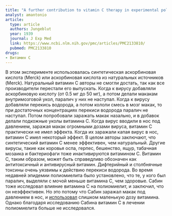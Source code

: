 ```yaml
---
title: "A further contribution to vitamin C therapy in experimental poliomyelitis"
analyst: amantonio
article:
  type: article
  authors: Jungeblut
  year: 1939
  journal: J Exp Med
  link: https://www.ncbi.nlm.nih.gov/pmc/articles/PMC2133810/
  pubmed: PMC2133810
drugs:
- Витамин C
---
```


В этом эксперименте использовалась синтетическая аскорбиновая кислота (Merck) или аскорбиновая кислота из натуральных источников (Merck). Натуральный витамин С авторы не смогли достать, так как все производители перестали его выпускать.
Когда к вирусу добавляли аскорбиновую кислоту (от 0.5 мг до 50 мг), а потом делали макакам внутримозговой укол, паралич у них не наступал.
Когда к вирусу добавляли перекись водорода, а потом кололи смесь в мозг макак, то при достаточных концентрациях перекиси водорода паралич не наступал.
Потом попробовали заражать макак назально, и в добавок делали подкожные уколы витамина С. Когда вирус вводили в нос под давлением, заражая макак огромными дозами вируса, витамин С практически не имел эффекта. Когда их заражали капая вирус в нос, витамин С имел некоторый эффект. В целом авторы заключают, что синтетический витамин С менее эффективен, чем натуральный.
Другие вирусы, такие как коровья оспа, герпес, бешенство, ящур, табачная мозаика и бактериофаги тоже инактивируются витамином С. Витамин С, таким образом, может быть справедливо обозначен как антитоксичный и антивирусный витамин.
Дифтерийный и столбнячные токсины очень уязвимы к действию перекиси водорода.
Во время недавней эпидемии полиомиелита было установлено, что те, у кого был паралич, выделяли с мочой меньше витамина С, чем здоровые.
Сабин тоже исследовал влияние витамина С на полиомиелит, и заключил, что он неэффективен. Но это потому что Сабин заражал макак под давлением в нос, и [использовал](https://www.seanet.com/~alexs/ascorbate/195x/klenner-fr-j_appl_nutr-1953-v6-p274.htm) слишком маленькую дозу витамина. Однако благодаря исследованию Сабина витамин С в лечении полиомиелита больше не исследовался.

